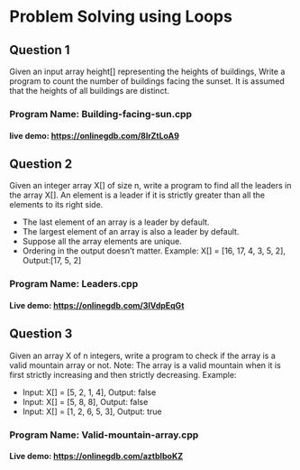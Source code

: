 # Problem Solving using Loops

## Question 1
Given an input array height[] representing the heights of buildings, Write a program to count the number of buildings facing the sunset. It is assumed that the heights of all buildings are distinct.

### Program Name: Building-facing-sun.cpp
#### live demo: https://onlinegdb.com/8lrZtLoA9


## Question 2
Given an integer array X[] of size n, write a program to find all the leaders in the array X[]. An element is a leader if it is strictly greater than all the elements to its right side.
- The last element of an array is a leader by default.
- The largest element of an array is also a leader by default.
- Suppose all the array elements are unique.
- Ordering in the output doesn’t matter.
Example: X[] = [16, 17, 4, 3, 5, 2], Output:[17, 5, 2]

### Program Name: Leaders.cpp
#### Live demo: https://onlinegdb.com/3lVdpEqGt


## Question 3
Given an array X of n integers, write a program to check if the array is a valid mountain array or not. 
Note: The array is a valid mountain when it is first strictly increasing and then strictly decreasing.
Example: 
- Input: X[] = [5, 2, 1, 4], Output: false
- Input: X[] = [5, 8, 8], Output: false
- Input: X[] = [1, 2, 6, 5, 3], Output: true

### Program Name: Valid-mountain-array.cpp
#### Live demo: https://onlinegdb.com/aztbIboKZ